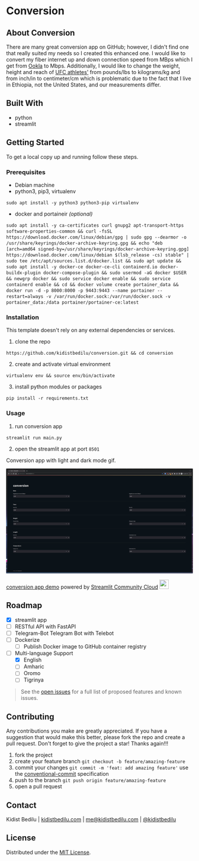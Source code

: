 # Conversion

## About Conversion

There are many great conversion app on GitHub; however, I didn't find one that really suited my needs so I created this enhanced one. I would like to convert my fiber internet up and down connection speed from MBps which I get from [Ookla](https://www.speedtest.net/) to Mbps. Additionally, I would like to change the weight, height and reach of [UFC athletes'](https://www.ufc.com/athletes) from pounds/lbs to kilograms/kg and from inch/in to centimeter/cm which is problematic due to the fact that I live in Ethiopia, not the United States, and our measurements differ.

## Built With

+ python
+ streamlit

## Getting Started

To get a local copy up and running follow these steps.

### Prerequisites

+ Debian machine
+ python3, pip3, virtualenv
```shell
sudo apt install -y python3 python3-pip virtualenv
```
+ docker and portaineir *(optional)*
```shell
sudo apt install -y ca-certificates curl gnupg2 apt-transport-https software-properties-common && curl -fsSL https://download.docker.com/linux/debian/gpg | sudo gpg --dearmor -o /usr/share/keyrings/docker-archive-keyring.gpg && echo "deb [arch=amd64 signed-by=/usr/share/keyrings/docker-archive-keyring.gpg] https://download.docker.com/linux/debian $(lsb_release -cs) stable" | sudo tee /etc/apt/sources.list.d/docker.list && sudo apt update && sudo apt install -y docker-ce docker-ce-cli containerd.io docker-buildx-plugin docker-compose-plugin && sudo usermod -aG docker $USER && newgrp docker && sudo service docker enable && sudo service containerd enable && cd && docker volume create portainer_data && docker run -d -p 8000:8000 -p 9443:9443 --name portainer --restart=always -v /var/run/docker.sock:/var/run/docker.sock -v portainer_data:/data portainer/portainer-ce:latest
```

### Installation

This template doesn't rely on any external dependencies or services.
1. clone the repo
```shell
https://github.com/kidistbedilu/conversion.git && cd conversion
```
2. create and activate virtual environment
```shell
virtualenv env && source env/bin/activate
```
3. install python modules or packages
```shell
pip install -r requirements.txt 
```

### Usage

1. run conversion app
```shell
streamlit run main.py
```
2. open the streamlit app at port `8501` 

Conversion app with light and dark mode gif.

![conversion-gif](assets/conversion.gif)

[conversion app demo](https://conversion.streamlit.app) powered by [Streamlit Community Cloud](https://streamlit.io/cloud) <img src="https://streamlit.io/images/brand/streamlit-mark-color.svg" width="25" height="25"> 

## Roadmap

- [x] streamlit app
- [ ] RESTful API with FastAPI
- [ ] Telegram-Bot Telegram Bot with Telebot
- [ ] Dockerize  
    - [ ] Publish Docker image to GitHub container registry
- [ ] Multi-language Support
    - [x] English
    - [ ] Amharic
    - [ ] Oromo
    - [ ] Tigrinya

> See the [open issues](https://github.com/kidistbedilu/conversion/issues) for a full list of proposed features and known issues.

## Contributing

Any contributions you make are greatly appreciated. If you have a suggestion that would make this better, please fork the repo and create a pull request. Don't forget to give the project a star! Thanks again!!!

1. fork the project
2. create your feature branch `git checkout -b feature/amazing-feature`
3. commit your changes `git commit -m 'feat: add amazing feature'` use the [conventional-commit](https://www.conventionalcommits.org/en/v1.0.0/) specification
4. push to the branch `git push origin feature/amazing-feature`
5. open a pull request

## Contact

Kidist Bedilu | [kidistbedilu.com](kidistbedilu.com) | [me@kidistbedilu.com](me@kidistbedilu.com) | [@kidistbedilu](@kidistbedilu)

## License

Distributed under the [MIT License](https://opensource.org/license/mit/).
